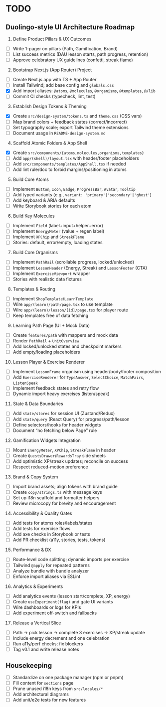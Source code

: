 # TODO

## Duolingo-style UI Architecture Roadmap

1. Define Product Pillars & UX Outcomes

- [ ] Write 1-pager on pillars (Path, Gamification, Brand)
- [ ] List success metrics (DAU lesson starts, path progress, retention)
- [ ] Approve celebratory UX guidelines (confetti, streak flame)

2. Bootstrap Next.js (App Router) Project

- [ ] Create Next.js app with TS + App Router
- [ ] Install Tailwind; add base config and `globals.css`
- [x] Add import aliases: `@atoms`, `@molecules`, `@organisms`, `@templates`, `@/lib`
- [ ] Commit CI checks (typecheck, lint, test)

3. Establish Design Tokens & Theming

- [x] Create `src/design-system/tokens.ts` and `theme.css` (CSS vars)
- [ ] Map brand colors + feedback states (correct/incorrect)
- [ ] Set typography scale; export Tailwind theme extensions
- [ ] Document usage in `README-design-system.md`

4. Scaffold Atomic Folders & App Shell

- [x] Create `src/components/{atoms,molecules,organisms,templates}`
- [ ] Add `app/(shell)/layout.tsx` with header/footer placeholders
- [ ] Add `src/components/templates/AppShell.tsx` if needed
- [ ] Add lint rule/doc to forbid margins/positioning in atoms

5. Build Core Atoms

- [ ] Implement `Button`, `Icon`, `Badge`, `ProgressBar`, `Avatar`, `Tooltip`
- [ ] Add typed variants (e.g., `variant: 'primary'|'secondary'|'ghost'`)
- [ ] Add keyboard & ARIA defaults
- [ ] Write Storybook stories for each atom

6. Build Key Molecules

- [ ] Implement `Field` (label+input+helper+error)
- [ ] Implement `EnergyMeter` (value + regen label)
- [ ] Implement `XPChip` and `StreakFlame`
- [ ] Stories: default, error/empty, loading states

7. Build Core Organisms

- [ ] Implement `PathRail` (scrollable progress, locked/unlocked)
- [ ] Implement `LessonHeader` (Energy, Streak) and `LessonFooter` (CTA)
- [ ] Implement `ExerciseViewport` wrapper
- [ ] Stories with realistic data fixtures

8. Templates & Routing

- [ ] Implement `ShopTemplate`/`LearnTemplate`
- [ ] Wire `app/(learn)/path/page.tsx` to use template
- [ ] Wire `app/(learn)/lesson/[id]/page.tsx` for player route
- [ ] Keep templates free of data fetching

9. Learning Path Page (UI + Mock Data)

- [ ] Create `features/path` with mappers and mock data
- [ ] Render `PathRail` + `UnitOverview`
- [ ] Add locked/unlocked states and checkpoint markers
- [ ] Add empty/loading placeholders

10. Lesson Player & Exercise Renderer

- [ ] Implement `LessonFrame` organism using header/body/footer composition
- [ ] Add `ExerciseRenderer` for `TypeAnswer`, `SelectChoice`, `MatchPairs`, `ListenSpeak`
- [ ] Implement feedback states and retry flow
- [ ] Dynamic import heavy exercises (listen/speak)

11. State & Data Boundaries

- [ ] Add `state/stores` for session UI (Zustand/Redux)
- [ ] Add `state/query` (React Query) for progress/path/lesson
- [ ] Define selectors/hooks for header widgets
- [ ] Document “no fetching below Page” rule

12. Gamification Widgets Integration

- [ ] Mount `EnergyMeter`, `XPChip`, `StreakFlame` in header
- [ ] Create `QuestsDrawer`/`RewardsTray` side sheets
- [ ] Add optimistic XP/streak updates; reconcile on success
- [ ] Respect reduced-motion preference

13. Brand & Copy System

- [ ] Import brand assets; align tokens with brand guide
- [ ] Create `copy/strings.ts` with message keys
- [ ] Set up i18n scaffold and formatter helpers
- [ ] Review microcopy for brevity and encouragement

14. Accessibility & Quality Gates

- [ ] Add tests for atoms roles/labels/states
- [ ] Add tests for exercise flows
- [ ] Add axe checks in Storybook or tests
- [ ] Add PR checklist (a11y, stories, tests, tokens)

15. Performance & DX

- [ ] Route-level code splitting; dynamic imports per exercise
- [ ] Tailwind `@apply` for repeated patterns
- [ ] Analyze bundle with bundle analyzer
- [ ] Enforce import aliases via ESLint

16. Analytics & Experiments

- [ ] Add analytics events (lesson start/complete, XP, energy)
- [ ] Create `useExperiment(flag)` and gate UI variants
- [ ] Wire dashboards or logs for KPIs
- [ ] Add experiment off-switch and fallbacks

17. Release a Vertical Slice

- [ ] Path → pick lesson → complete 3 exercises → XP/streak update
- [ ] Include energy decrement and one celebration
- [ ] Run a11y/perf checks; fix blockers
- [ ] Tag v0.1 and write release notes

## Housekeeping

- [ ] Standardize on one package manager (npm or pnpm)
- [ ] Fill content for `sections` page
- [ ] Prune unused i18n keys from `src/locales/*`
- [ ] Add architectural diagrams
- [ ] Add unit/e2e tests for new features
